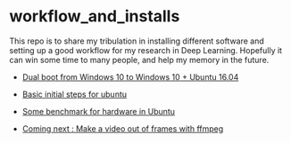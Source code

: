 # workflow_and_installs
This repo is to share my tribulation in installing different software and setting up a good workflow for my research in Deep Learning. Hopefully it can win some time to many people, and help my memory in the future.

- [Dual boot from Windows 10 to Windows 10 + Ubuntu 16.04](https://github.com/ThibaultGROUEIX/workflow_and_installs/tree/master/dual_boot.md)

- [Basic initial steps for ubuntu](https://github.com/ThibaultGROUEIX/workflow_and_installs/tree/master/initial_steps.md)

- [Some benchmark for hardware in Ubuntu](https://github.com/ThibaultGROUEIX/workflow_and_installs/tree/master/benchmark.md)

- [Coming next : Make a video out of frames with ffmpeg](https://github.com/ThibaultGROUEIX/workflow_and_installs/tree/master/make_video_out_frames.md)
